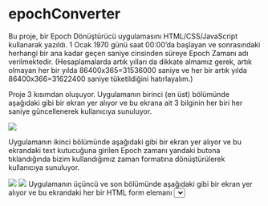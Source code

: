 # epochConverter
Bu proje, bir Epoch Dönüştürücü uygulamasını HTML/CSS/JavaScript kullanarak yazıldı. 1 Ocak 1970 günü saat 00:00’da başlayan ve sonrasındaki herhangi bir ana kadar geçen saniye cinsinden süreye Epoch Zamanı adı verilmektedir. (Hesaplamalarda artık yılları da dikkate almamız gerek, artık olmayan her bir yılda 86400x365=31536000 saniye ve her bir artık yılda 86400x366=31622400 saniye tüketildiğini hatırlayalım.)

Proje 3 kısımdan oluşuyor. Uygulamanın birinci (en üst) bölümünde aşağıdaki gibi bir ekran yer alıyor ve bu ekrana ait 3
bilginin her biri her saniye güncellenerek kullanıcıya sunuluyor.

![](https://github.com/shrgrl/epochConverter/blob/master/img1.JPG)

Uygulamanın ikinci bölümünde aşağıdaki gibi bir ekran yer alıyor ve bu ekrandaki text kutucuğuna girilen Epoch zamanı yandaki butona tıklandığında bizim kullandığımız zaman formatına dönüştürülerek kullanıcıya sunuluyor.

![](https://github.com/shrgrl/epochConverter/blob/master/img2.JPG)
![](https://github.com/shrgrl/epochConverter/blob/master/img3.JPG)
Uygulamanın üçüncü ve son bölümünde aşağıdaki gibi bir ekran yer alıyor ve bu ekrandaki her bir HTML form elemanı <select> özelliği taşıyor. Yani kullanıcı her bir veri girişini bir drop-down listesi sayesinde yapabiliyor. (Year için listelenecek değerler 1971 ile 2023, Month için 01-January ile 12-December, Day için 01 ile 31, Hour için 01 ile 23, Minute için 01 ile 59 ve Second için 01 ile 59 arasında) Öte yandan Time Zone Local veya GMT olarak seçilebiliyor. Kullanıcı veri girişi yaptıktan sonra Convert isimli butonu tıkladığında ilgili tarihe denk gelen Epoch zamanı hemen altta ekrana yansıtılıyor.
![](https://github.com/shrgrl/epochConverter/blob/master/img3.JPG)
  
